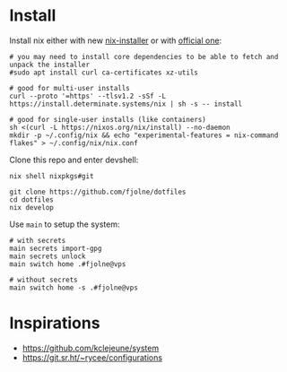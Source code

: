 # Install

Install nix either with new [nix-installer](https://github.com/DeterminateSystems/nix-installer) or with [official one](https://nixos.org/download.html#download-nix):

```shell
# you may need to install core dependencies to be able to fetch and unpack the installer
#sudo apt install curl ca-certificates xz-utils

# good for multi-user installs
curl --proto '=https' --tlsv1.2 -sSf -L https://install.determinate.systems/nix | sh -s -- install

# good for single-user installs (like containers)
sh <(curl -L https://nixos.org/nix/install) --no-daemon
mkdir -p ~/.config/nix && echo "experimental-features = nix-command flakes" > ~/.config/nix/nix.conf
```

Clone this repo and enter devshell:

```shell
nix shell nixpkgs#git
```

```shell
git clone https://github.com/fjolne/dotfiles
cd dotfiles
nix develop
```

Use `main` to setup the system:

```shell
# with secrets
main secrets import-gpg
main secrets unlock
main switch home .#fjolne@vps

# without secrets
main switch home -s .#fjolne@vps
```

# Inspirations

- https://github.com/kclejeune/system
- https://git.sr.ht/~rycee/configurations
